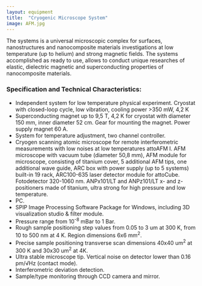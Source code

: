 ```yaml
---
layout: equipment
title:  "Cryogenic Microscope System"
image: AFM.jpg
---
```

The systems is a universal microscopic complex for surfaces, nanostructures and nanocomposite materials investigations at low temperature (up to helium) and strong magnetic fields. The systems accomplished as ready to use, allows to conduct unique researches of elastic, dielectric magnetic and superconducting properties of nanocomposite materials.

### Specification and  Technical Characteristics:

- Independent system for low temperature physical experiment. Cryostat with closed-loop cycle, low vibration, cooling power >350 mW, 4,2 K
- Superconducting magnet up to 9,5 T, 4,2 K for cryostat with diameter 150 mm, inner diameter 52 cm. Gear for mounting the magnet. Power supply magnet 60 A.
- System for temperature adjustment, two channel controller.
- Cryogen scanning atomic microscope for remote interferometric measurements with low noises at low temperatures attoAFM I. AFM microscope with vacuum tube (diameter 50,8 mm), AFM module for microscope, consisting of titanium cover, 5 additional AFM tips, one additional wave guide, ARC box with power supply (up to 5 systems) built-in 19 rack, ARC100-635 laser detector module for attoCube. Fotodetector 320-1060 nm. ANPx101/LT and ANPz101/LT x- and z- positioners made of titanium, ultra strong for high pressure and low temperature.
- PC.
- SPIP Image Processing Software Package for Windows, including 3D visualization studio & filter module.
- Pressure range from 10<sup>-8</sup> mBar to 1 Bar.
- Rough sample positioning step values from 0.05 to 3 um at 300 K, from 10 to 500 nm at 4 K. Region dimensions 6x6 mm<sup>2</sup>.
- Precise sample positioning transverse scan dimensions 40x40 um<sup>2</sup> at 300 K and 30x30 um<sup>2</sup> at 4K.
- Ultra stable microscope tip. Vertical noise on detector lower than 0.16 pm/√Hz (contact mode).
- Interferometric deviation detection.
- Sample/type monitoring through CCD camera and mirror.